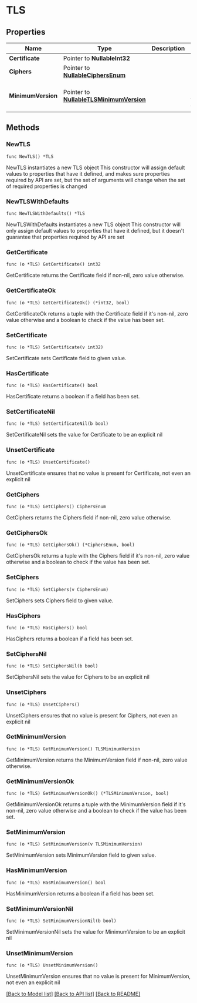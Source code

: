 # TLS

## Properties

Name | Type | Description | Notes
------------ | ------------- | ------------- | -------------
**Certificate** | Pointer to **NullableInt32** |  | [optional] 
**Ciphers** | Pointer to [**NullableCiphersEnum**](CiphersEnum.md) |  | [optional] 
**MinimumVersion** | Pointer to [**NullableTLSMinimumVersion**](TLSMinimumVersion.md) |  | [optional] [default to tls_1_2]

## Methods

### NewTLS

`func NewTLS() *TLS`

NewTLS instantiates a new TLS object
This constructor will assign default values to properties that have it defined,
and makes sure properties required by API are set, but the set of arguments
will change when the set of required properties is changed

### NewTLSWithDefaults

`func NewTLSWithDefaults() *TLS`

NewTLSWithDefaults instantiates a new TLS object
This constructor will only assign default values to properties that have it defined,
but it doesn't guarantee that properties required by API are set

### GetCertificate

`func (o *TLS) GetCertificate() int32`

GetCertificate returns the Certificate field if non-nil, zero value otherwise.

### GetCertificateOk

`func (o *TLS) GetCertificateOk() (*int32, bool)`

GetCertificateOk returns a tuple with the Certificate field if it's non-nil, zero value otherwise
and a boolean to check if the value has been set.

### SetCertificate

`func (o *TLS) SetCertificate(v int32)`

SetCertificate sets Certificate field to given value.

### HasCertificate

`func (o *TLS) HasCertificate() bool`

HasCertificate returns a boolean if a field has been set.

### SetCertificateNil

`func (o *TLS) SetCertificateNil(b bool)`

 SetCertificateNil sets the value for Certificate to be an explicit nil

### UnsetCertificate
`func (o *TLS) UnsetCertificate()`

UnsetCertificate ensures that no value is present for Certificate, not even an explicit nil
### GetCiphers

`func (o *TLS) GetCiphers() CiphersEnum`

GetCiphers returns the Ciphers field if non-nil, zero value otherwise.

### GetCiphersOk

`func (o *TLS) GetCiphersOk() (*CiphersEnum, bool)`

GetCiphersOk returns a tuple with the Ciphers field if it's non-nil, zero value otherwise
and a boolean to check if the value has been set.

### SetCiphers

`func (o *TLS) SetCiphers(v CiphersEnum)`

SetCiphers sets Ciphers field to given value.

### HasCiphers

`func (o *TLS) HasCiphers() bool`

HasCiphers returns a boolean if a field has been set.

### SetCiphersNil

`func (o *TLS) SetCiphersNil(b bool)`

 SetCiphersNil sets the value for Ciphers to be an explicit nil

### UnsetCiphers
`func (o *TLS) UnsetCiphers()`

UnsetCiphers ensures that no value is present for Ciphers, not even an explicit nil
### GetMinimumVersion

`func (o *TLS) GetMinimumVersion() TLSMinimumVersion`

GetMinimumVersion returns the MinimumVersion field if non-nil, zero value otherwise.

### GetMinimumVersionOk

`func (o *TLS) GetMinimumVersionOk() (*TLSMinimumVersion, bool)`

GetMinimumVersionOk returns a tuple with the MinimumVersion field if it's non-nil, zero value otherwise
and a boolean to check if the value has been set.

### SetMinimumVersion

`func (o *TLS) SetMinimumVersion(v TLSMinimumVersion)`

SetMinimumVersion sets MinimumVersion field to given value.

### HasMinimumVersion

`func (o *TLS) HasMinimumVersion() bool`

HasMinimumVersion returns a boolean if a field has been set.

### SetMinimumVersionNil

`func (o *TLS) SetMinimumVersionNil(b bool)`

 SetMinimumVersionNil sets the value for MinimumVersion to be an explicit nil

### UnsetMinimumVersion
`func (o *TLS) UnsetMinimumVersion()`

UnsetMinimumVersion ensures that no value is present for MinimumVersion, not even an explicit nil

[[Back to Model list]](../README.md#documentation-for-models) [[Back to API list]](../README.md#documentation-for-api-endpoints) [[Back to README]](../README.md)


